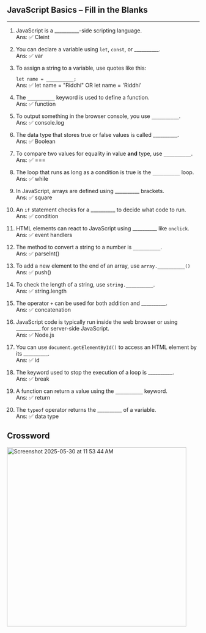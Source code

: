## JavaScript Basics – Fill in the Blanks

---

1. JavaScript is a __________-side scripting language.<br>
Ans: ✅ Cleint

2. You can declare a variable using `let`, `const`, or __________.<br>
Ans: ✅ var

3. To assign a string to a variable, use quotes like this:
    
    `let name = __________;`<br>
Ans: ✅  let name = "Riddhi" OR let name = 'Riddhi'  

4. The `__________` keyword is used to define a function.<br>
Ans: ✅ function   

5. To output something in the browser console, you use `__________`.<br>
Ans: ✅ console.log

6. The data type that stores true or false values is called __________.<br>
Ans: ✅ Boolean

7. To compare two values for equality in value **and** type, use `__________`.<br>
Ans: ✅ ===

8. The loop that runs as long as a condition is true is the `__________` loop.<br>
Ans: ✅ while

9. In JavaScript, arrays are defined using __________ brackets.<br>
Ans: ✅ square

10. An `if` statement checks for a __________ to decide what code to run.<br>
Ans: ✅ condition

11. HTML elements can react to JavaScript using __________ like `onclick`.<br>
Ans: ✅ event handlers

12. The method to convert a string to a number is `__________`.<br>
Ans: ✅ parseInt()

13. To add a new element to the end of an array, use `array.__________()`<br>
Ans: ✅ push()

14. To check the length of a string, use `string.__________`.<br>
Ans: ✅ string.length

15. The operator `+` can be used for both addition and __________.<br>
Ans: ✅ concatenation

16. JavaScript code is typically run inside the web browser or using __________ for server-side JavaScript.<br>
Ans: ✅ Node.js

17. You can use `document.getElementById()` to access an HTML element by its __________.<br>
Ans: ✅ id

18. The keyword used to stop the execution of a loop is __________.<br>
Ans: ✅ break

19. A function can return a value using the `__________` keyword.<br>
Ans: ✅ return

20. The `typeof` operator returns the __________ of a variable.<br>
Ans: ✅ data type

   
## Crossword
 <img width="469" alt="Screenshot 2025-05-30 at 11 53 44 AM" src="https://github.com/user-attachments/assets/679fb278-b918-4ea4-9ed6-3c7f8533b65a" />
